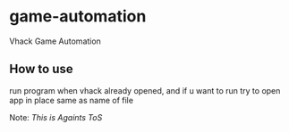 # game-automation
Vhack Game Automation

## How to use
run program when vhack already opened, and if u want to run try to open app in place same as name of file


Note: _This is Againts ToS_
